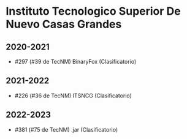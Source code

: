 # Instituto Tecnologico Superior De Nuevo Casas Grandes

## 2020-2021

- #297 (#39 de TecNM) BinaryFox (Clasificatorio)

## 2021-2022

- #226 (#36 de TecNM) ITSNCG (Clasificatorio)

## 2022-2023

- #381 (#75 de TecNM) .jar (Clasificatorio)


